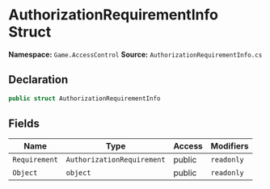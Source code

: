 # AuthorizationRequirementInfo Struct

**Namespace:** `Game.AccessControl`
**Source:** `AuthorizationRequirementInfo.cs`

## Declaration

```csharp
public struct AuthorizationRequirementInfo
```

## Fields

| Name | Type | Access | Modifiers |
|------|------|--------|-----------|
| `Requirement` | `AuthorizationRequirement` | public | `readonly` |
| `Object` | `object` | public | `readonly` |

